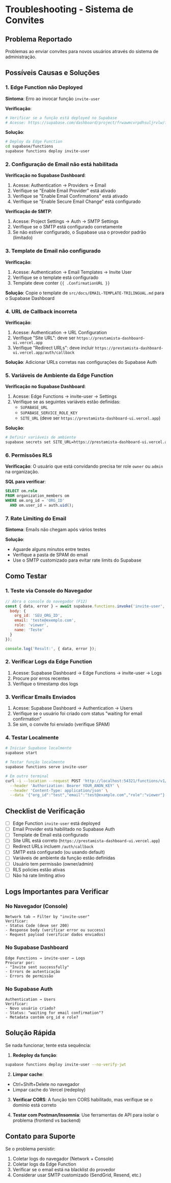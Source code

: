# Troubleshooting - Sistema de Convites

## Problema Reportado
Problemas ao enviar convites para novos usuários através do sistema de administração.

## Possíveis Causas e Soluções

### 1. Edge Function não Deployed
**Sintoma**: Erro ao invocar função `invite-user`

**Verificação**:
```bash
# Verificar se a função está deployed no Supabase
# Acesse: https://supabase.com/dashboard/project/frwawmcvrpdhsuljrvlw/functions
```

**Solução**:
```bash
# Deploy da Edge Function
cd supabase/functions
supabase functions deploy invite-user
```

### 2. Configuração de Email não está habilitada

**Verificação no Supabase Dashboard**:
1. Acesse: Authentication → Providers → Email
2. Verifique se "Enable Email Provider" está ativado
3. Verifique se "Enable Email Confirmations" está ativado
4. Verifique se "Enable Secure Email Change" está configurado

**Verificação de SMTP**:
1. Acesse: Project Settings → Auth → SMTP Settings
2. Verifique se o SMTP está configurado corretamente
3. Se não estiver configurado, o Supabase usa o provedor padrão (limitado)

### 3. Template de Email não configurado

**Verificação**:
1. Acesse: Authentication → Email Templates → Invite User
2. Verifique se o template está configurado
3. Template deve conter `{{ .ConfirmationURL }}`

**Solução**:
Copie o template de `src/docs/EMAIL-TEMPLATE-TRILINGUAL.md` para o Supabase Dashboard

### 4. URL de Callback incorreta

**Verificação**:
1. Acesse: Authentication → URL Configuration
2. Verifique "Site URL": deve ser `https://prestamista-dashboard-ui.vercel.app`
3. Verifique "Redirect URLs": deve incluir `https://prestamista-dashboard-ui.vercel.app/auth/callback`

**Solução**:
Adicionar URLs corretas nas configurações do Supabase Auth

### 5. Variáveis de Ambiente da Edge Function

**Verificação no Supabase Dashboard**:
1. Acesse: Edge Functions → invite-user → Settings
2. Verifique se as seguintes variáveis estão definidas:
   - `SUPABASE_URL`
   - `SUPABASE_SERVICE_ROLE_KEY`
   - `SITE_URL` (deve ser `https://prestamista-dashboard-ui.vercel.app`)

**Solução**:
```bash
# Definir variáveis de ambiente
supabase secrets set SITE_URL=https://prestamista-dashboard-ui.vercel.app
```

### 6. Permissões RLS

**Verificação**:
O usuário que está convidando precisa ter role `owner` ou `admin` na organização.

**SQL para verificar**:
```sql
SELECT om.role 
FROM organization_members om
WHERE om.org_id = 'ORG_ID' 
  AND om.user_id = auth.uid();
```

### 7. Rate Limiting do Email

**Sintoma**: Emails não chegam após vários testes

**Solução**:
- Aguarde alguns minutos entre testes
- Verifique a pasta de SPAM do email
- Use o SMTP customizado para evitar rate limits do Supabase

## Como Testar

### 1. Teste via Console do Navegador
```javascript
// Abra o console do navegador (F12)
const { data, error } = await supabase.functions.invoke('invite-user', {
  body: {
    org_id: 'SEU_ORG_ID',
    email: 'teste@exemplo.com',
    role: 'viewer',
    name: 'Teste'
  }
});

console.log('Result:', { data, error });
```

### 2. Verificar Logs da Edge Function
1. Acesse: Supabase Dashboard → Edge Functions → invite-user → Logs
2. Procure por erros recentes
3. Verifique o timestamp dos logs

### 3. Verificar Emails Enviados
1. Acesse: Supabase Dashboard → Authentication → Users
2. Verifique se o usuário foi criado com status "waiting for email confirmation"
3. Se sim, o convite foi enviado (verifique SPAM)

### 4. Testar Localmente
```bash
# Iniciar Supabase localmente
supabase start

# Testar função localmente
supabase functions serve invite-user

# Em outro terminal
curl -i --location --request POST 'http://localhost:54321/functions/v1/invite-user' \
  --header 'Authorization: Bearer YOUR_ANON_KEY' \
  --header 'Content-Type: application/json' \
  --data '{"org_id":"test","email":"test@example.com","role":"viewer"}'
```

## Checklist de Verificação

- [ ] Edge Function `invite-user` está deployed
- [ ] Email Provider está habilitado no Supabase Auth
- [ ] Template de Email está configurado
- [ ] Site URL está correto (`https://prestamista-dashboard-ui.vercel.app`)
- [ ] Redirect URLs incluem `/auth/callback`
- [ ] SMTP está configurado (ou usando default)
- [ ] Variáveis de ambiente da função estão definidas
- [ ] Usuário tem permissão (owner/admin)
- [ ] RLS policies estão ativas
- [ ] Não há rate limiting ativo

## Logs Importantes para Verificar

### No Navegador (Console)
```
Network tab → Filter by "invite-user"
Verificar:
- Status Code (deve ser 200)
- Response body (verificar error ou success)
- Request payload (verificar dados enviados)
```

### No Supabase Dashboard
```
Edge Functions → invite-user → Logs
Procurar por:
- "Invite sent successfully"
- Errors de autenticação
- Errors de permissão
```

### No Supabase Auth
```
Authentication → Users
Verificar:
- Novo usuário criado?
- Status: "waiting for email confirmation"?
- Metadata contém org_id e role?
```

## Solução Rápida

Se nada funcionar, tente esta sequência:

1. **Redeploy da função**:
```bash
supabase functions deploy invite-user --no-verify-jwt
```

2. **Limpar cache**:
- Ctrl+Shift+Delete no navegador
- Limpar cache do Vercel (redeploy)

3. **Verificar CORS**:
A função tem CORS habilitado, mas verifique se o domínio está correto

4. **Testar com Postman/Insomnia**:
Use ferramentas de API para isolar o problema (frontend vs backend)

## Contato para Suporte

Se o problema persistir:
1. Coletar logs do navegador (Network + Console)
2. Coletar logs da Edge Function
3. Verificar se o email está na blacklist do provedor
4. Considerar usar SMTP customizado (SendGrid, Resend, etc.)
